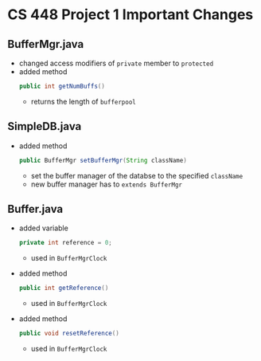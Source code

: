 # CS 448 Project 1 Important Changes

## BufferMgr.java
- changed access modifiers of `private` member to `protected`
- added method 
    ```java 
    public int getNumBuffs()
    ```
    - returns the length of `bufferpool`
    
## SimpleDB.java
- added method
    ```java
    public BufferMgr setBufferMgr(String className)
    ```
    - set the buffer manager of the databse to the specified `className`
    - new buffer manager has to `extends BufferMgr`
    
## Buffer.java
- added variable
    ```java
    private int reference = 0;
    ```
    - used in `BufferMgrClock`
    
- added method
    ```java 
    public int getReference()
    ```
    - used in `BufferMgrClock`
    
- added method
    ```java
    public void resetReference()
    ```
    - used in `BufferMgrClock`